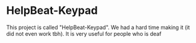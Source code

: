 # HelpBeat-Keypad
This project is called "HelpBeat-Keypad". We had a hard time making it (it did not even work tbh). It is very useful for people who is deaf 
